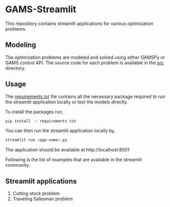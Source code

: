 # GAMS-Streamlit

This repository contains streamlit applications for various optimization problems. 

## Modeling

The optimization problems are modeled and solved using either GAMSPy or GAMS control API. The source code for each problem is available in the [src](./src/) directory.

## Usage

The [requirements.txt](./requirements.txt) file contains all the necessary package required to run the streamlit application locally or test the models directly.

To install the packages run,

```bash
pip install -r requirements.txt
```

You can then run the streamlit application locally by,

```bash
streamlit run <app-name>.py
```
The application should be available at http://localhost:8501

Following is the list of examples that are available in the streamlit community.

## Streamlit applications

1) Cutting stock problem
2) Traveling Salesman problem
